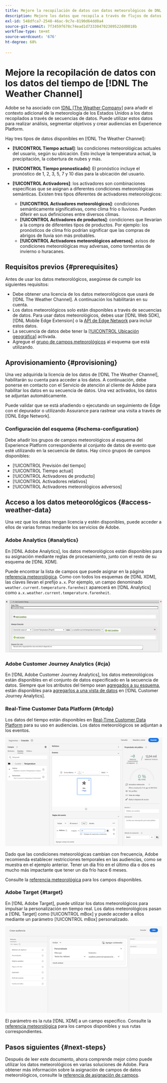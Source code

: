 ```yaml
---
title: Mejore la recopilación de datos con datos meteorológicos de DNL The Weather Channel
description: Mejore los datos que recopila a través de flujos de datos con datos meteorológicos de DNL The Weather Channel.
exl-id: 548dfca7-2548-46ac-9c7e-8190d64dd0a4
source-git-commit: 7f3459f678c74ead1d733304702309522dd0018b
workflow-type: tm+mt
source-wordcount: '676'
ht-degree: 68%

---
```


# Mejore la recopilación de datos con los datos del tiempo de [!DNL The Weather Channel]

Adobe se ha asociado con [!DNL [The Weather Company]](https://www.ibm.com/weather) para añadir el contexto adicional de la meteorología de los Estados Unidos a los datos recopilados a través de secuencias de datos. Puede utilizar estos datos para realizar análisis, segmentar objetivos y crear audiencias en Experience Platform.

Hay tres tipos de datos disponibles en [!DNL The Weather Channel]:

* **[!UICONTROL Tiempo actual]**: las condiciones meteorológicas actuales del usuario, según su ubicación. Esto incluye la temperatura actual, la precipitación, la cobertura de nubes y más.
* **[!UICONTROL Tiempo pronosticado]**: El pronóstico incluye el pronóstico de 1, 2, 3, 5, 7 y 10 días para la ubicación del usuario.
* **[!UICONTROL Activadores]**: los activadores son combinaciones específicas que se asignan a diferentes condiciones meteorológicas semánticas. Existen tres tipos diferentes de activadores meteorológicos:

   * **[!UICONTROL Activadores meteorológicos]**: condiciones semánticamente significativas, como clima frío o lluvioso. Pueden diferir en sus definiciones entre diversos climas.
   * **[!UICONTROL Activadores de productos]**: condiciones que llevarían a la compra de diferentes tipos de productos. Por ejemplo: los pronósticos de clima frío podrían significar que las compras de abrigos de lluvia son más probables.
   * **[!UICONTROL Activadores meteorológicos adversos]**: avisos de condiciones meteorológicas muy adversas, como tormentas de invierno o huracanes.

## Requisitos previos {#prerequisites}

Antes de usar los datos meteorológicos, asegúrese de cumplir los siguientes requisitos:

* Debe obtener una licencia de los datos meteorológicos que usará de [!DNL The Weather Channel]. A continuación los habilitarán en su cuenta.
* Los datos meteorológicos solo están disponibles a través de secuencias de datos. Para usar datos meteorológicos, debes usar [!DNL Web SDK], [!DNL Mobile Edge Extension] o la [API de Edge Network](https://developer.adobe.com/data-collection-apis/docs/api/) para incluir estos datos.
* La secuencia de datos debe tener la [[!UICONTROL Ubicación geográfica]](../configure.md#advanced-options) activada.
* Agregue el [grupo de campos meteorológicos](#schema-configuration) al esquema que está utilizando.

## Aprovisionamiento {#provisioning}

Una vez adquirida la licencia de los datos de [!DNL The Weather Channel], habilitarán su cuenta para acceder a los datos. A continuación, debe ponerse en contacto con el Servicio de atención al cliente de Adobe para habilitar los datos en su secuencia de datos. Una vez activados, los datos se adjuntan automáticamente.

Puede validar que se está añadiendo o ejecutando un seguimiento de Edge con el depurador o utilizando Assurance para rastrear una visita a través de [!DNL Edge Network].

### Configuración del esquema {#schema-configuration}

Debe añadir los grupos de campos meteorológicos al esquema del Experience Platform correspondiente al conjunto de datos de evento que esté utilizando en la secuencia de datos. Hay cinco grupos de campos disponibles:

* [!UICONTROL Previsión del tiempo]
* [!UICONTROL Tiempo actual]
* [!UICONTROL Activadores de producto]
* [!UICONTROL Activadores relativos]
* [!UICONTROL Activadores meteorológicos adversos]

## Acceso a los datos meteorológicos {#access-weather-data}

Una vez que los datos tengan licencia y estén disponibles, puede acceder a ellos de varias formas mediante los servicios de Adobe.

### Adobe Analytics {#analytics}

En [!DNL Adobe Analytics], los datos meteorológicos están disponibles para su asignación mediante reglas de procesamiento, junto con el resto de su esquema de [!DNL XDM].

Puede encontrar la lista de campos que puede asignar en la página [referencia meteorológica](weather-reference.md). Como con todos los esquemas de [!DNL XDM], las claves llevan el prefijo `a.x`. Por ejemplo, un campo denominado `weather.current.temperature.farenheit` aparecerá en [!DNL Analytics] como `a.x.weather.current.temperature.farenheit`.

![Interfaz de regla de procesamiento](../assets/data-enrichment/weather/processing-rules.png)

### Adobe Customer Journey Analytics {#cja}

En [!DNL Adobe Customer Journey Analytics], los datos meteorológicos están disponibles en el conjunto de datos especificado en la secuencia de datos. Siempre que los atributos del tiempo sean [agregados a su esquema](#prerequisites-prerequisites), están disponibles para [agregarlos a una vista de datos](https://experienceleague.adobe.com/docs/analytics-platform/using/cja-dataviews/create-dataview.html?lang=es) en [!DNL Customer Journey Analytics].

### Real-Time Customer Data Platform {#rtcdp}

Los datos del tiempo están disponibles en [Real-Time Customer Data Platform](../../rtcdp/overview.md) para su uso en audiencias. Los datos meteorológicos se adjuntan a los eventos.

![Generador de segmentos que muestra eventos meteorológicos](../assets/data-enrichment/weather/schema-builder.png)

Dado que las condiciones meteorológicas cambian con frecuencia, Adobe recomienda establecer restricciones temporales en las audiencias, como se muestra en el ejemplo anterior. Tener un día frío en el último día o dos es mucho más impactante que tener un día frío hace 6 meses.

Consulte la [referencia meteorológica](weather-reference.md) para los campos disponibles.

### Adobe Target {#target}

En [!DNL Adobe Target], puede utilizar los datos meteorológicos para impulsar la personalización en tiempo real. Los datos meteorológicos pasan a [!DNL Target] como [!UICONTROL mBox] y puede acceder a ellos mediante un parámetro [!UICONTROL mBox] personalizado.

![Generador de público destinatario](../assets/data-enrichment/weather/target-audience-builder.png)

El parámetro es la ruta [!DNL XDM] a un campo específico. Consulte la [referencia meteorológica](weather-reference.md) para los campos disponibles y sus rutas correspondientes.

## Pasos siguientes {#next-steps}

Después de leer este documento, ahora comprende mejor cómo puede utilizar los datos meteorológicos en varias soluciones de Adobe. Para obtener más información sobre la asignación de campos de datos meteorológicos, consulte la [referencia de asignación de campos](weather-reference.md).
